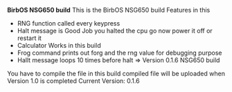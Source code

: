 **BirbOS NSG650 build**
This is the BirbOS NSG650 build
Features in this
* RNG function called every keypress
* Halt message is Good Job you halted the cpu go now power it off or restart it
* Calculator Works in this build
* Frog command prints out forg and the rng value for debugging purpose
* Hallt message loops 10 times before halt => Version 0.1.6 NSG650 build 

You have to compile the file in this build compiled file will be uploaded when Version 1.0 is completed
Current Version: 0.1.6